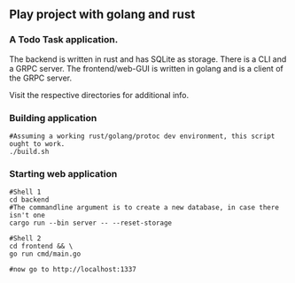 ## Play project with golang and rust

### A Todo Task application.

The backend is written in rust and has SQLite as storage. There is a CLI and a GRPC server.
The frontend/web-GUI is written in golang and is a client of the GRPC server.

Visit the respective directories for additional info.

### Building application

```shell
#Assuming a working rust/golang/protoc dev environment, this script ought to work.
./build.sh
```

### Starting web application

```shell
#Shell 1
cd backend
#The commandline argument is to create a new database, in case there isn't one
cargo run --bin server -- --reset-storage

#Shell 2
cd frontend && \
go run cmd/main.go

#now go to http://localhost:1337
```
